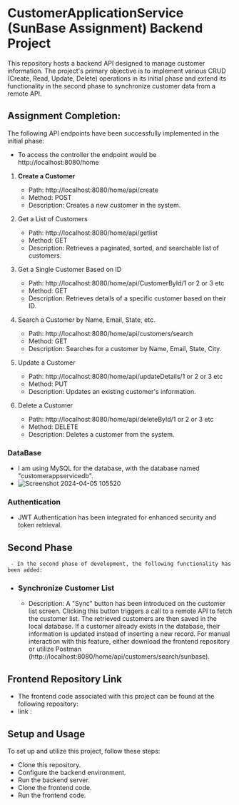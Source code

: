 # CustomerApplicationService (SunBase Assignment) Backend Project
This repository hosts a backend API designed to manage customer information. The project's primary objective is to implement various CRUD (Create, Read, Update, Delete) operations in its initial phase and extend its functionality in the second phase to synchronize customer data from a remote API.

## Assignment Completion:

The following API endpoints have been successfully implemented in the initial phase:
- To access the controller the endpoint would be http://localhost:8080/home

1. **Create a Customer**
      - Path: http://localhost:8080/home/api/create
      - Method: POST
      - Description: Creates a new customer in the system.

2. Get a List of Customers
     - Path: http://localhost:8080/home/api/getlist
     - Method: GET
     - Description: Retrieves a paginated, sorted, and searchable list of customers.
   
3. Get a Single Customer Based on ID
     - Path: http://localhost:8080/home/api/CustomerById/1 or 2 or 3 etc
     - Method: GET
     - Description: Retrieves details of a specific customer based on their ID.
   
4. Search a Customer by Name, Email, State, etc.
     - Path: http://localhost:8080/home/api/customers/search
     - Method: GET
     - Description: Searches for a customer by Name, Email, State, City.
   
5. Update a Customer
     - Path: http://localhost:8080/home/api/updateDetails/1 or 2 or 3 etc
     - Method: PUT
     - Description: Updates an existing customer's information.
   
6. Delete a Customer
      - Path: http://localhost:8080/home/api/deleteById/1 or 2 or 3 etc
      - Method: DELETE
      - Description: Deletes a customer from the system.
  

### DataBase
 - I am using MySQL for the database, with the database named "customerappservicedb".
 - ![Screenshot 2024-04-05 105520](https://github.com/johnsun2618/CustomerApplicationService/assets/101565759/7d7b6ed4-3452-46f9-8fc4-b97084492add)

### Authentication
  - JWT Authentication has been integrated for enhanced security and token retrieval.


## Second Phase
     - In the second phase of development, the following functionality has been added:

 - ### Synchronize Customer List
     - Description: A "Sync" button has been introduced on the customer list screen. Clicking this button triggers a call to a remote API to fetch the customer list. The retrieved customers are then saved in the local database. If a customer already exists in the database, their information is updated instead of inserting a new record. For manual interaction with this feature, either download the frontend repository or utilize Postman (http://localhost:8080/home/api/customers/search/sunbase).
     
## Frontend Repository Link
  - The frontend code associated with this project can be found at the following repository:
  - link : 

## Setup and Usage
To set up and utilize this project, follow these steps:

- Clone this repository.
- Configure the backend environment.
- Run the backend server.
- Clone the frontend code.
- Run the frontend code.

